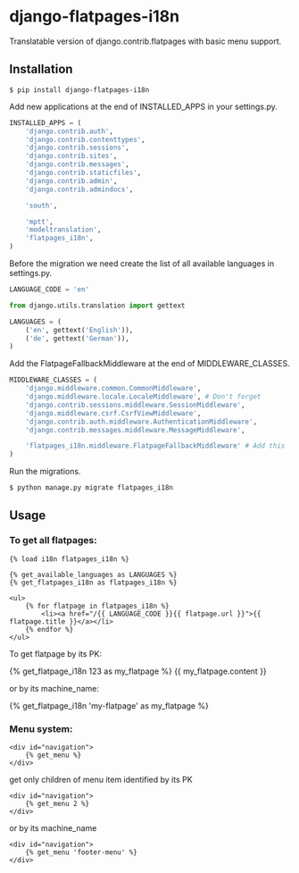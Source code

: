 django-flatpages-i18n
=====================

Translatable version of django.contrib.flatpages with basic menu support.

Installation
-------------

```
$ pip install django-flatpages-i18n
```

Add new applications at the end of INSTALLED_APPS in your settings.py.

```python
INSTALLED_APPS = (
    'django.contrib.auth',
    'django.contrib.contenttypes',
    'django.contrib.sessions',
    'django.contrib.sites',
    'django.contrib.messages',
    'django.contrib.staticfiles',
    'django.contrib.admin',
    'django.contrib.admindocs',

    'south',

    'mptt',
    'modeltranslation',
    'flatpages_i18n',
)
```

Before the migration we need create the list of all available languages in settings.py.

```python
LANGUAGE_CODE = 'en'

from django.utils.translation import gettext

LANGUAGES = (
    ('en', gettext('English')),
    ('de', gettext('German')),
)
```

Add the FlatpageFallbackMiddleware at the end of MIDDLEWARE_CLASSES.

```python
MIDDLEWARE_CLASSES = (
    'django.middleware.common.CommonMiddleware',
    'django.middleware.locale.LocaleMiddleware', # Don't forget
    'django.contrib.sessions.middleware.SessionMiddleware',
    'django.middleware.csrf.CsrfViewMiddleware',
    'django.contrib.auth.middleware.AuthenticationMiddleware',
    'django.contrib.messages.middleware.MessageMiddleware',

    'flatpages_i18n.middleware.FlatpageFallbackMiddleware' # Add this
)
```

Run the migrations.

```
$ python manage.py migrate flatpages_i18n
```


Usage
-----

###  To get all flatpages: ### 

```
{% load i18n flatpages_i18n %}

{% get_available_languages as LANGUAGES %}
{% get_flatpages_i18n as flatpages_i18n %}

<ul>
    {% for flatpage in flatpages_i18n %}
        <li><a href="/{{ LANGUAGE_CODE }}{{ flatpage.url }}">{{ flatpage.title }}</a></li>
    {% endfor %}
</ul>
```

To get flatpage by its PK:

{% get_flatpage_i18n 123 as my_flatpage %}
{{ my_flatpage.content }}

or by its machine_name:

{% get_flatpage_i18n 'my-flatpage' as my_flatpage %}

### Menu system: ###

```
<div id="navigation">
    {% get_menu %}
</div>
```

get only children of menu item identified by its PK

```
<div id="navigation">
    {% get_menu 2 %}
</div>
```

or by its machine_name

```
<div id="navigation">
    {% get_menu 'footer-menu' %}
</div>
```
